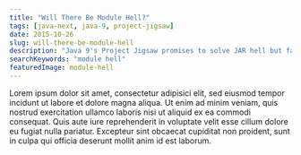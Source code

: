 ```yaml
---
title: "Will There Be Module Hell?"
tags: [java-next, java-9, project-jigsaw]
date: 2015-10-26
slug: will-there-be-module-hell
description: "Java 9's Project Jigsaw promises to solve JAR hell but falls short when it comes to conflicting versions. Will there be module hell instead?"
searchKeywords: "module hell"
featuredImage: module-hell
---
```


Lorem ipsum dolor sit amet, consectetur adipisici elit, sed eiusmod tempor incidunt ut labore et dolore magna aliqua.
Ut enim ad minim veniam, quis nostrud exercitation ullamco laboris nisi ut aliquid ex ea commodi consequat.
Quis aute iure reprehenderit in voluptate velit esse cillum dolore eu fugiat nulla pariatur.
Excepteur sint obcaecat cupiditat non proident, sunt in culpa qui officia deserunt mollit anim id est laborum.